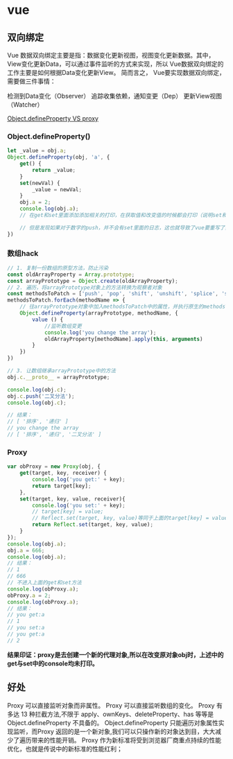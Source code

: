 # vue

## 双向绑定

Vue 数据双向绑定主要是指：数据变化更新视图，视图变化更新数据。其中，View变化更新Data，可以通过事件监听的方式来实现，所以 Vue数据双向绑定的工作主要是如何根据Data变化更新View。
简而言之， Vue要实现数据双向绑定，需要做三件事情：

检测到Data变化（Observer）
追踪收集依赖，通知变更（Dep）
更新View视图（Watcher）

[Object.defineProperty VS proxy](https://juejin.im/post/6876953766831063048)

### Object.defineProperty()

```js
let _value = obj.a;
Object.defineProperty(obj, 'a', {
    get() {
        return _value;
    }
    set(newVal) {
        _value = newVal;
    }
    obj.a = 2;
    console.log(obj.a);
    // 在get和set里面添加添加相关的打印，在获取值和改变值的时候都会打印（说明set和get方法都被调用了

    // 但是发现如果对于数字的push，并不会有set里面的日志，这也就导致了vue要重写了数组的部分方法（push，pop, shift, unshift, splice, sort, reverse）
})
```

### 数组hack

``` js
// 1. 复制一份数组的原型方法，防止污染
const oldArrayProperty = Array.prototype;
const arrayPrototype = Object.create(oldArrayProperty);
// 2. 遍历，将arrayPrototype对象上的方法转换为观察者对象
const methodsToPatch = ['push', 'pop', 'shift', 'unshift', 'splice', 'sort', 'reverse'];  
methodsToPatch.forEach(methodName => {
    // 往arrayPrototype对象中加入methodsToPatch中的属性，并执行原生的methodsToPatch对应的方法
    Object.defineProperty(arrayPrototype, methodName, {
        value () {
            //监听数组变更
            console.log('you change the array');
            oldArrayProperty[methodName].apply(this, arguments)
        }
    })
})

// 3. 让数组继承arrayPrototype中的方法
obj.c.__proto__ = arrayPrototype;

console.log(obj.c);
obj.c.push('二叉分法');
console.log(obj.c);

// 结果：
// [ '排序', '递归' ]
// you change the array
// [ '排序', '递归', '二叉分法' ]

```

### Proxy

```js
var obProxy = new Proxy(obj, {
    get(target, key, receiver) {
        console.log('you get:' + key);
        return target[key];
    },
    set(target, key, value, receiver){
        console.log('you set:' + key);
        // target[key] = value;
        // Reflect.set(target, key, value)等同于上面的target[key] = value;
        return Reflect.set(target, key, value);
    }
});
console.log(obj.a);
obj.a = 666;
console.log(obj.a);
// 结果：
// 1
// 666
// 不进入上面的get和set方法
console.log(obProxy.a);
obProxy.a = 2;
console.log(obProxy.a);
// 结果：
// you get:a
// 1
// you set:a
// you get:a
// 2
```

**结果印证：proxy是去创建一个新的代理对象,所以在改变原对象obj时，上述中的get与set中的console均未打印。**

## 好处

Proxy 可以直接监听对象而非属性。
Proxy 可以直接监听数组的变化。
Proxy 有多达 13 种拦截方法,不限于 apply、ownKeys、deleteProperty、has 等等是 Object.defineProperty 不具备的。
Object.defineProperty 只能遍历对象属性实现监听，而Proxy 返回的是一个新对象,我们可以只操作新的对象达到目，大大减少了遍历带来的性能开销。
Proxy 作为新标准将受到浏览器厂商重点持续的性能优化，也就是传说中的新标准的性能红利；
